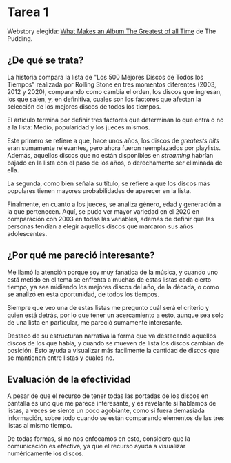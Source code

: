 # Tarea 1
Webstory elegida: [What Makes an Album The Greatest of all Time](https://pudding.cool/2024/03/greatest-music/) de The Pudding.

## ¿De qué se trata?

La historia compara la lista de "Los 500 Mejores Discos de Todos los Tiempos" realizada por Rolling Stone en tres momentos diferentes (2003, 2012 y 2020), comparando como cambia el orden, los discos que ingresan, los que salen, y, en definitiva, cuales son los factores que afectan la selección de los mejores discos de todos los tiempos.

El artículo termina por definir tres factores que determinan lo que entra o no a la lista: Medio, popularidad y los jueces mismos. 

Este primero se refiere a que, hace unos años, los discos de *greatests hits* eran sumamente relevantes, pero ahora fueron reemplazados por playlists. Además, aquellos discos que no están disponibles en *streaming* habrían bajado en la lista con el paso de los años, o derechamente ser eliminada de ella.


La segunda, como bien señala su título, se refiere a que los discos más populares tienen mayores probabilidades de aparecer en la lista.

Finalmente, en cuanto a los jueces, se analiza género, edad y generación a la que pertenecen. Aquí, se pudo ver mayor variedad en el 2020 en comparación con 2003 en todas las variables, además de definir que las personas tendían a elegir aquellos discos que marcaron sus años adolescentes.

## ¿Por qué me pareció interesante?

Me llamó la atención porque soy muy fanatica de la música, y cuando uno está metido en el tema se enfrenta a muchas de estas listas cada cierto tiempo, ya sea midiendo los mejores discos del año, de la década, o como se analizó en esta oportunidad, de todos los tiempos. 

Siempre que veo una de estas listas me pregunto cuál será el criterio y quien está detrás, por lo que tener un acercamiento a esto, aunque sea solo de una lista en particular, me pareció sumamente interesante.

Destaco de su estructuran narrativa la forma que va destacando aquellos discos de los que habla, y cuando se mueven de lista los discos cambian de posición. Esto ayuda a visualizar más facilmente la cantidad de discos que se mantienen entre listas y cuales no. 

## Evaluación de la efectividad
A pesar de que el recurso de tener todas las portadas de los discos en pantalla es uno que me parece interesante, y es revelante si hablamos de listas, a veces se siente un poco agobiante, como si fuera demasiada información, sobre todo cuando se están comparando elementos de las tres listas al mismo tiempo.

De todas formas, si no nos enfocamos en esto, considero que la comunicación es efectiva, ya que el recurso ayuda a visualizar numéricamente los discos. 


 